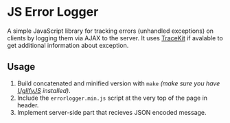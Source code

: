 # JS Error Logger

A simple JavaScript library for tracking errors (unhandled exceptions) on clients by logging them via AJAX to the server.
It uses [TraceKit](https://github.com/csnover/TraceKit/) if avalable to get additional information about exception.

## Usage

1. Build concatenated and minified version with `make` *(make sure you have [UglifyJS](https://github.com/mishoo/UglifyJS) installed)*.
2. Include the `errorlogger.min.js` script at the very top of the page in header.
3. Implement server-side part that recieves JSON encoded message.
